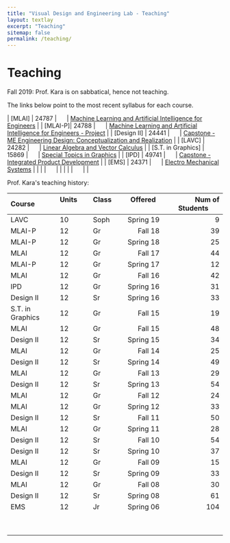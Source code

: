 ```yaml
---
title: "Visual Design and Engineering Lab - Teaching"
layout: textlay
excerpt: "Teaching"
sitemap: false
permalink: /teaching/
---
```


# Teaching

Fall 2019: Prof. Kara is on sabbatical, hence not teaching.

The links below point to the most recent syllabus for each course.

| [MLAI] | 24787 | &nbsp; &nbsp; &nbsp;| [Machine Learning and Artificial Intelligence for Engineers](http://vdel.me.cmu.edu/vdelresource/teaching/24787/syllabus.pdf)  |
| [MLAI-P]| 24788 | &nbsp; &nbsp; &nbsp;| [Machine Learning and Artificial Intelligence for Engineers - Project](http://vdel.me.cmu.edu/vdelresource/teaching/24788/syllabus.pdf)  |
| [Design II] | 24441 | &nbsp; &nbsp; &nbsp;| [Capstone - ME Engineering Design: Conceptualization and Realization](http://vdel.me.cmu.edu/vdelresource/teaching/24441/syllabus.pdf)  |
| [LAVC] | 24282 | &nbsp; &nbsp; &nbsp;| [Linear Algebra and Vector Calculus](http://vdel.me.cmu.edu/vdelresource/teaching/24282/syllabus.pdf)  |
| [S.T. in Graphics] | 15869 | &nbsp; &nbsp; &nbsp;| [Special Topics in Graphics](http://vdel.me.cmu.edu/vdelresource/teaching/15869/syllabus.pdf)  |
| [IPD] | 49741 | &nbsp; &nbsp; &nbsp;| [Capstone - Integrated Product Development](http://vdel.me.cmu.edu/vdelresource/teaching/49741/syllabus.pdf)  |
| [EMS] | 24371 | &nbsp; &nbsp; &nbsp;| [Electro Mechanical Systems](http://vdel.me.cmu.edu/vdelresource/teaching/24371/syllabus.pdf)  |
| |  | &nbsp; &nbsp; &nbsp;|  | 
| |  | &nbsp; &nbsp; &nbsp;|  | 


Prof. Kara's teaching history:


| Course &nbsp; &nbsp; &nbsp; &nbsp;| Units &nbsp; &nbsp; &nbsp; &nbsp;| Class &nbsp; &nbsp; &nbsp; &nbsp;| Offered &nbsp; &nbsp; &nbsp;| Num of Students &nbsp; &nbsp; &nbsp;|
|:--------			|:-------|:-------|---------:|-----------:|
| LAVC				|10	| Soph	| Spring 19		| 9		| 
| MLAI-P			|12	| Gr	| Fall 18		| 39	| 
| MLAI-P        	|12	| Gr	| Spring 18		| 25	| 
| MLAI        		|12	| Gr	| Fall 17		| 44	| 
| MLAI-P        	|12	| Gr	| Spring 17		| 12	| 
| MLAI          	|12	| Gr	| Fall 16		| 42	| 
| IPD 				|12	| Gr	| Spring 16		| 31	| 	
| Design II	 		|12	| Sr	| Spring 16		| 33	| 
| S.T. in Graphics 	|12	| Gr	| Fall 15		| 19	| 
| MLAI       		|12	| Gr 	| Fall 15		| 48	| 
| Design II     	|12	| Sr	| Spring 15		| 34	| 
| MLAI          	|12	| Gr 	| Fall 14		| 25	| 
| Design II     	|12	| Sr	| Spring 14		| 49	| 
| MLAI      		|12	| Gr 	| Fall 13		| 29	| 	
| Design II     	|12	| Sr 	| Spring 13		| 54	| 
| MLAI      		|12	| Gr 	| Fall 12		| 24	| 
| MLAI       		|12	| Gr 	| Spring 12		| 33	| 
| Design II       	|12	| Sr	| Fall 11		| 50	| 
| MLAI       		|12	| Gr 	| Spring 11		| 28	| 
| Design II         |12	| Sr 	| Fall 10		| 54	| 
| Design II      	|12	| Sr 	| Spring 10		| 37	| 	
| MLAI       		|12	| Gr   	| Fall 09 		| 15	| 	
| Design II       	|12 | Sr   	| Spring 09  	| 33   	|        
| MLAI              |12	| Gr    | Fall 08		| 30	| 
| Design II       	|12	| Sr 	| Spring 08		| 61	| 
| EMS  				|12	| Jr	| Spring 06		| 104	| 
| |  | &nbsp; &nbsp; &nbsp;|  | |
| |  | &nbsp; &nbsp; &nbsp;|  | |






<!-- <figure>
<img src="{{ site.url }}{{ site.baseurl }}/images/picpic/Gallery/DSC_0696.jpg" width="95%">
</figure>  -->
